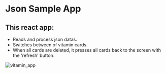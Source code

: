 # Json Sample App 


## This react app:

- Reads and process json datas.
- Switches between of vitamin cards.
- When all cards are deleted, it presses all cards back to the screen with the 'refresh' button.


![vitamin_app](https://github.com/zahidedusgun/Vitamin_App/assets/98893927/9ba2d65e-6456-40ec-af29-462be801682b)



